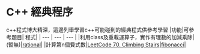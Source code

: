 # C++ 經典程序
c++程式博大精深，這邊列舉學習c++可能碰到的經典程式供參考學習
|功能|可參考題目| 程式|
| --- | --- | --- |
|利用class及重載運算子，實作有理數的加減乘除|(暫無)|[rational](https://github.com/FermatPredictor/classicalC_code/blob/master/rational.cpp)|
|計算第n個費式數|[LeetCode 70. Climbing Stairs](https://leetcode.com/problems/climbing-stairs/)|[fibonacci](https://github.com/FermatPredictor/classicalC_code/blob/master/fibonacci.cpp)|
